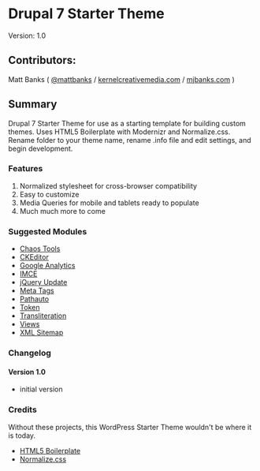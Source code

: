 # Drupal 7 Starter Theme

Version: 1.0

## Contributors:

Matt Banks ( [@mattbanks](http://twitter.com/mattbanks) / [kernelcreativemedia.com](http://www.kernelcreativemedia.com) / [mjbanks.com](http://www.mjbanks.com) )

## Summary

Drupal 7 Starter Theme for use as a starting template for building custom themes. Uses HTML5 Boilerplate with Modernizr and Normalize.css. Rename folder to your theme name, rename .info file and edit settings, and begin development.

### Features

1. Normalized stylesheet for cross-browser compatibility
2. Easy to customize
3. Media Queries for mobile and tablets ready to populate
4. Much much more to come

### Suggested Modules

* [Chaos Tools](http://drupal.org/project/ctools)
* [CKEditor](http://drupal.org/project/ckeditor)
* [Google Analytics](http://drupal.org/project/google_analytics)
* [IMCE](http://drupal.org/project/imce)
* [jQuery Update](http://drupal.org/project/jquery_update)
* [Meta Tags](http://drupal.org/project/metatag)
* [Pathauto](http://drupal.org/project/pathauto)
* [Token](http://drupal.org/project/token)
* [Transliteration](http://drupal.org/project/transliteration)
* [Views](http://drupal.org/project/views)
* [XML Sitemap](http://drupal.org/project/xmlsitemap)

### Changelog

#### Version 1.0

* initial version

### Credits

Without these projects, this WordPress Starter Theme wouldn't be where it is today.

* [HTML5 Boilerplate](http://html5boilerplate.com)
* [Normalize.css](http://necolas.github.com/normalize.css)